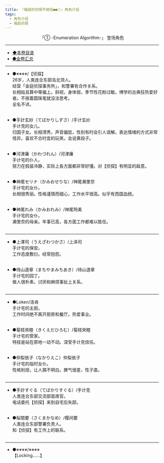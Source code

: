 ```yaml
---
title: 『箱庭的侦探不相信●●①』角色介绍
tags:
  - 角色介绍
  - 箱庭侦探
---
```


<center>「① -Enumeration Algorithm-」 登场角色</center> 

---

 - [◆本卷目录](https://luciasnote.space/_posts/2020-10-31-%E7%AE%B1%E4%BE%A61%E7%9B%AE%E5%BD%95/)
 - [●全卷汇总](https://luciasnote.space/_posts/2020-10-29-%E7%AE%B1%E4%BE%A6%E6%B1%87%E6%80%BB%E9%A1%B5/)

---

- ●※※※※/【侦探】<br>
26岁，人类连合东部岛北领人。<br>
经营「金庭侦探事务所」，和警署有合作关系。<br>
长相姑且算中等偏上。斜视，身体弱，季节性花粉过敏。博学的古典狂热爱好者。不按着圆珠笔就没法思考。<br>
全名不详。<br><br>

- ●手計玄紗（てばかりしずさ）/手计玄纱<br>
手计克的女儿。<br>
归国子女。长相清秀，声音偏低，性别有时会引人误解。表达情绪的方式非常怪异，喜欢不合时宜的玩笑。会说黄段子。<br><br>

- ●河津廉（かわづれん）/河津廉<br>
手计宅的仆人。<br>
努力在假装冷静，实际上各方面都非常好懂。对【侦探】有明显的敌意。<br><br>

- ●神尾セリナ（かみおせりな）/神尾濑里奈<br>
手计宅的女仆。<br>
长相很秀丽。性格谨慎而细心，工作水平很高。似乎有西国血统。<br><br>

- ●神尾れみ（かみおれみ）/神尾玲美<br>
手计宅的女仆。<br>
濑里奈的母亲。年事已高，各方面工作都难以胜任。<br><br>

---

- ●上澤司（うえざわつかさ）/上泽司<br>
手计宅的保安。<br>
工作态度敷衍。经常抱怨。<br><br>

- ●待山道章（まちやまみちあき）/待山道章<br>
手计宅的园丁。<br>
做人很朴素，讨厌和麻烦事扯上关系。<br><br>

---

- ●Loken/洛肯<br>
手计宅的主厨。<br>
工作时间绝不离开厨房和餐厅。热爱事业。<br><br>

- ●菊枝央睦（きくえだひろむ）/菊枝央睦<br>
手计宅的管家。<br>
特技是站在原地一动不动。深受手计克信任。<br><br>

- ●仲梨依子（なかりえこ）仲梨依子<br>
手计宅的临时女仆。<br>
性格别扭，让人搞不明白。脾气很差，性子直。<br><br>

---

- ●手計すぐる（てばかりすぐる）/手计克<br>
人类连合东部交流部首席官。<br>
电话委托【侦探】来到自宅后失踪。<br><br>

- ●桜間要（さくまかなめ）/樱间要<br>
人类连合东部警署负责人。<br>
和【侦探】有工作上的联系。<br><br>

---

- ●※※※※/※※※※<br>
    【Locking……】<br>

